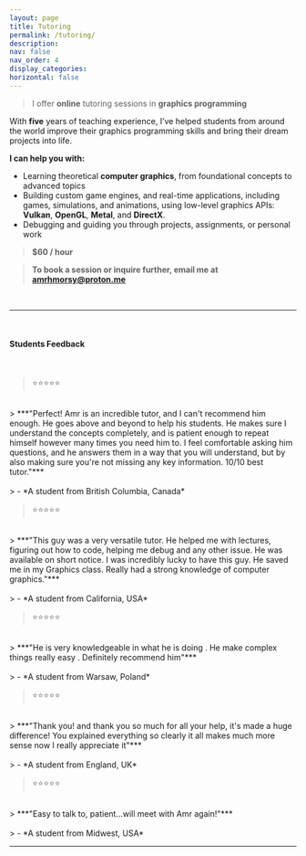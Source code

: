 ```yaml
---
layout: page
title: Tutoring
permalink: /tutoring/
description:
nav: false
nav_order: 4
display_categories:
horizontal: false
---
```


> I offer **online** tutoring sessions in **graphics programming**

With **five** years of teaching experience, I’ve helped students from around the world improve their graphics programming skills and bring their dream projects into life.


**I can help you with:**
<br>
- Learning theoretical **computer graphics**, from foundational concepts to advanced topics
- Building custom game engines, and real-time applications, including games, simulations, and animations, using low-level graphics APIs: **Vulkan**, **OpenGL**, **Metal**, and **DirectX**.
- Debugging and guiding you through projects, assignments, or personal work

> **$60 / hour**

> **To book a session or inquire further, email me at [amrhmorsy@proton.me](mailto:amrhmorsy@proton.me)**

<br>

***

<br> 

#### **Students Feedback**
<br> 

> ⭐⭐⭐⭐⭐
<br>
> ***"Perfect! Amr is an incredible tutor, and I can't recommend him enough. He goes above and beyond to help his students. He makes sure I understand the concepts completely, and is patient enough to repeat himself however many times you need him to. I feel comfortable asking him questions, and he answers them in a way that you will understand, but by also making sure you're not missing any key information. 10/10 best tutor."***
<br>
<br>
> - *A student from British Columbia, Canada*


> ⭐⭐⭐⭐⭐
<br>
> ***"This guy was a very versatile tutor. He helped me with lectures, figuring out how to code, helping me debug and any other issue. He was available on short notice. I was incredibly lucky to have this guy. He saved me in my Graphics class.  Really had a strong knowledge of computer graphics."***
<br>
<br>
> - *A student from California, USA*

> ⭐⭐⭐⭐⭐
<br>
> ***"He is very knowledgeable in what he is doing . He make complex things really easy . Definitely recommend him"***
<br>
<br>
> - *A student from Warsaw, Poland*

> ⭐⭐⭐⭐⭐
<br>
> ***"Thank you! and thank you so much for all your help, it's made a huge difference! You explained everything so clearly it all makes much more sense now I really appreciate it"***
<br>
<br>
> - *A student from England, UK*

> ⭐⭐⭐⭐⭐
<br>
> ***"Easy to talk to, patient...will meet with Amr again!"***
<br>
<br>
> - *A student from Midwest, USA*


***
